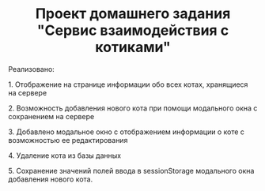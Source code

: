 <h1 align = "center">Проект домашнего задания "Сервис взаимодействия с котиками"</h1>
	<p align="left">
<p>Реализовано: </p>
<p>1. Отображение на странице информации обо всех котах, хранящиеся на сервере</p>
<p>2. Возможность добавления нового кота при помощи модального окна с сохранением на сервере</p>
<p>3. Добавлено модальное окно с отображением информации о коте с возможностью ее редактирования</p>
<p>4. Удаление кота из базы данных</p>
<p>5. Сохранение значений полей ввода в sessionStorage модального окна добавления нового кота.</p>
